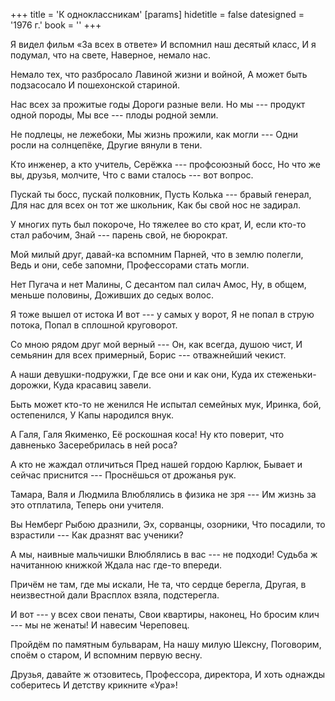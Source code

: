 +++
title = 'К одноклассникам'
[params]
  hidetitle = false
  datesigned = '1976 г.'
  book = ''
+++
<!-- К одноклассникам -->

Я видел фильм «За всех в ответе»
И вспомнил наш десятый класс,
И я подумал, что на свете,
Наверное, немало нас.

Немало тех, что разбросало
Лавиной жизни и войной,
А может быть подзасосало
И пошехонской стариной.

Нас всех за прожитые годы
Дороги разные вели.
Но мы --- продукт одной породы,
Мы все --- плоды родной земли.

Не подлецы, не лежебоки,
Мы жизнь прожили, как могли ---
Одни росли на солнцепёке,
Другие вянули в тени.

Кто инженер, а кто учитель,
Серёжка --- профсоюзный босс,
Но что же вы, друзья, молчите,
Что с вами сталось --- вот вопрос.

Пускай ты босс, пускай полковник,
Пусть Колька --- бравый генерал,
Для нас для всех он тот же школьник,
Как бы свой нос не задирал.

У многих путь был покороче,
Но тяжелее во сто крат,
И, если кто-то стал рабочим,
Знай --- парень свой, не бюрократ.

Мой милый друг, давай-ка вспомним
Парней, что в землю полегли,
Ведь и они, себе запомни,
Профессорами стать могли.

Нет Пугача и нет Малины,
С десантом пал силач Амос,
Ну, в общем, меньше половины,
Доживших до седых волос.

Я тоже вышел от истока
И вот --- у самых у ворот,
Я не попал в струю потока,
Попал в сплошной круговорот.

Со мною рядом друг мой верный ---
Он, как всегда, душою чист,
И семьянин для всех примерный,
Борис --- отважнейший чекист.

А наши девушки-подружки,
Где все они и как они,
Куда их стеженьки-дорожки,
Куда красавиц завели.

Быть может кто-то не женился
Не испытал семейных мук,
Иринка, бой, остепенился,
У Капы народился внук.

А Галя, Галя Якименко,
Её роскошная коса!
Ну кто поверит, что давненько
Засеребрилась в ней роса?

А кто не жаждал отличиться
Пред нашей гордою Карлюк,
Бывает и сейчас приснится ---
Проснёшься от дрожанья рук.

Тамара, Валя и Людмила
Влюблялись в физика не зря ---
Им жизнь за это отплатила,
Теперь они учителя.

Вы Немберг Рыбою дразнили,
Эх, сорванцы, озорники,
Что посадили, то взрастили ---
Как дразнят вас ученики?

А мы, наивные мальчишки
Влюблялись в вас --- не подходи!
Судьба ж начитанною книжкой
Ждала нас где-то впереди.

Причём не там, где мы искали,
Не та, что сердце берегла,
Другая, в неизвестной дали
Врасплох взяла, подстерегла.

И вот --- у всех свои пенаты,
Свои квартиры, наконец,
Но бросим клич --- мы не женаты!
И навесим Череповец.

Пройдём по памятным бульварам,
На нашу милую Шексну,
Поговорим, споём о старом,
И вспомним первую весну.

Друзья, давайте ж отзовитесь,
Профессора, директора,
И хоть однажды соберитесь
И детству крикните «Ура»!

<!-- 1976 г. -->
